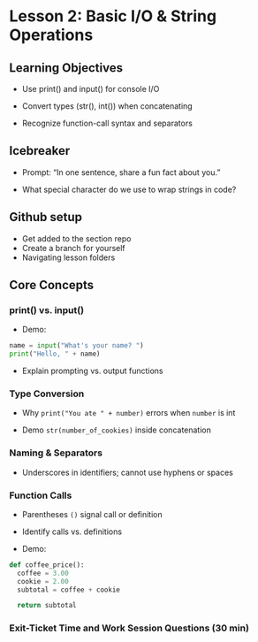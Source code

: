 # Lesson 2: Basic I/O & String Operations

## Learning Objectives

- Use print() and input() for console I/O

- Convert types (str(), int()) when concatenating

- Recognize function-call syntax and separators


## Icebreaker 

- Prompt: “In one sentence, share a fun fact about you.”

- What special character do we use to wrap strings in code?

## Github setup 

- Get added to the section repo
- Create a branch for yourself
- Navigating lesson folders

## Core Concepts 

### print() vs. input() 

- Demo:
``` python
name = input("What's your name? ")
print("Hello, " + name)
```
- Explain prompting vs. output functions

### Type Conversion 

- Why `print("You ate " + number)` errors when `number` is int

- Demo `str(number_of_cookies)` inside concatenation

### Naming & Separators

- Underscores in identifiers; cannot use hyphens or spaces

### Function Calls

- Parentheses `()` signal call or definition

- Identify calls vs. definitions

- Demo:
```python
def coffee_price():
  coffee = 3.00
  cookie = 2.00
  subtotal = coffee + cookie

  return subtotal
```

### Exit-Ticket Time and Work Session Questions (30 min)

